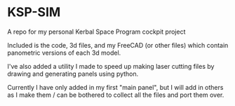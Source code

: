 # KSP-SIM
A repo for my personal Kerbal Space Program cockpit project

Included is the code, 3d files, and my FreeCAD (or other files) which contain panometric versions of each 3d model.

I've also added a utility I made to speed up making laser cutting files by drawing and generating panels using python.

Currently I have only added in my first "main panel", but I will add in others as I make them / can be bothered to collect all the files and port them over.
